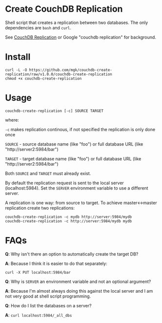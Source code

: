 # Create CouchDB Replication

Shell script that creates a replication between two databases. The only dependencies are `bash` and `curl`.

See [CouchDB Replication](https://wiki.apache.org/couchdb/Replication) or Google "couchdb replication" for background.

# Install

```
curl -L -O https://github.com/mgk/couchdb-create-replication/raw/v1.0.0/couchdb-create-replication
chmod +x couchdb-create-replication
```

# Usage

```
couchdb-create-replication [-c] SOURCE TARGET
```

where:

  `-c` makes replication continous, if not specified the replication is only
     done once

  `SOURCE` - source database name (like "foo") or full database URL (like "http://server2:5984/bar")

  `TARGET` - target database name (like "foo") or full database URL (like "http://server2:5984/bar")

Both `SOURCE` and `TARGET` must already exist.

By default the replication request is sent to the local server (localhost:5984). Set the `SERVER` environment variable to use a different server.

A replication is one way: from source to target. To achieve master<->master replication create two replications:

```
couchdb-create-replication -c mydb http://server:5984/mydb
couchdb-create-replication -c http://server:5984/mydb mydb
```

# FAQs

**Q**: Why isn't there an option to automatically create the target DB?

**A**: Because I think it is easier to do that separately:

```
curl -X PUT localhost:5984/bar
```

**Q**: Why is `SERVER` an environment variable and not an optional argument?

**A**: Because I'm almost always doing this against the local server and I am not very good at shell script programming.

**Q**: How do I list the databases on a server?

**A**: `curl localhost:5984/_all_dbs`
